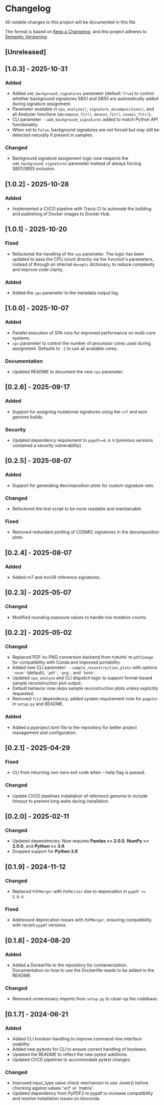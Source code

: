 # Changelog

All notable changes to this project will be documented in this file.

The format is based on [Keep a Changelog](https://keepachangelog.com/en/1.0.0/), and this project adheres to [Semantic Versioning](https://semver.org/spec/v2.0.0.html).

## [Unreleased]

## [1.0.3] - 2025-10-31
### Added
- Added `add_background_signatures` parameter (default: `True`) to control whether background signatures SBS1 and SBS5 are automatically added during signature assignment.
- Parameter available in `spa_analyze()`, `signature_decomposition()`, and all Analyzer functions (`decompose_fit()`, `denovo_fit()`, `cosmic_fit()`).
- CLI parameter `--add_background_signatures` added to match Python API functionality.
- When set to `False`, background signatures are not forced but may still be detected naturally if present in samples.

### Changed
- Background signature assignment logic now respects the `add_background_signatures` parameter instead of always forcing SBS1/SBS5 inclusion.

## [1.0.2] - 2025-10-28

### Added
- Implemented a CI/CD pipeline with Travis CI to automate the building and publishing of Docker images to Docker Hub.

## [1.0.1] - 2025-10-20

### Fixed
- Refactored the handling of the `cpu` parameter. The logic has been updated to pass the CPU count directly via the function's parameters, instead of through an internal `devopts` dictionary, to reduce complexity and improve code clarity.

### Added
- Added the `cpu` parameter to the metadata output log.

## [1.0.0] - 2025-10-07

### Added
- Parallel execution of SPA runs for improved performance on multi-core systems.
- `cpu` parameter to control the number of processor cores used during assignment. Defaults to `-1` to use all available cores.

### Documentation
- Updated README to document the new `cpu` parameter.

## [0.2.6] - 2025-09-17

### Added
- Support for assigning mutational signatures using the `rn7` and `mm39` genome builds.

### Security
- Updated dependency requirement to `pypdf>=6.0.0` (previous versions contained a security vulnerability).

## [0.2.5] - 2025-08-07

### Added
- Support for generating decomposition plots for custom signature sets.

### Changed
- Refactored the test script to be more readable and maintainable.

### Fixed
- Removed redundant plotting of COSMIC signatures in the decomposition plots.

## [0.2.4] - 2025-08-07

### Added
- Added rn7 and mm39 reference signatures.

## [0.2.3] - 2025-05-07

### Changed
- Modified rounding exposure values to handle low mutation counts.

## [0.2.2] - 2025-05-02

### Changed
- Replaced PDF-to-PNG conversion backend from `PyMuPDF` to `pdf2image` for compatibility with Conda and improved portability.
- Added new CLI parameter: `--sample_reconstruction_plots` with options `'none'` (default), `'pdf'`, `'png'`, and `'both'`.
- Updated `spa_analyze` and CLI dispatch logic to support format-based sample reconstruction plot output.
- Default behavior now skips sample reconstruction plots unless explicitly requested.
- Removed `fitz` dependency; added system requirement note for `poppler` in `setup.py` and README.

### Added
- Added a pyproject.toml file to the repository for better project management and configuration.

## [0.2.1] - 2025-04-29

### Fixed
- CLI from returning non-zero exit code when --help flag is passed.

### Changed
- Update CI/CD pipelines installation of reference genome to include timeout to prevent long waits during installation.

## [0.2.0] - 2025-02-11

### Changed
- Updated dependencies: Now requires **Pandas >= 2.0.0**, **NumPy >= 2.0.0**, and **Python >= 3.9**.
- Dropped support for **Python 3.8**

## [0.1.9] - 2024-11-12

### Changed
- Replaced `PdfMerger` with `PdfWriter` due to deprecation in `pypdf >= 5.0.0`.

### Fixed
- Addressed deprecation issues with `PdfMerger`, ensuring compatibility with recent `pypdf` versions.

## [0.1.8] - 2024-08-20

### Added
- Added a Dockerfile to the repository for containerization. Documentation on how to use the Dockerfile needs to be added to the README.

### Changed
- Removed unnecessary imports from `setup.py` to clean up the codebase.

## [0.1.7] - 2024-06-21

### Added
- Added CLI boolean handling to improve command-line interface usability.
- Added new pytests for CLI to ensure correct handling of booleans.
- Updated the README to reflect the new pytest additions.
- Updated CI/CD pipelines to accommodate pytest changes.

### Changed
- Improved input_type value check mechanism to use .lower() before checking against values 'vcf' or 'matrix'.
- Updated dependency from PyPDF2 to pypdf to increase compatibility and resolve installation issues on bioconda.

